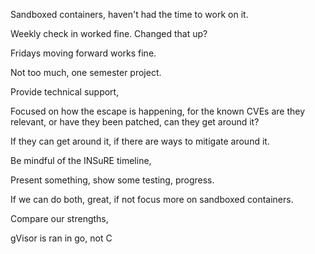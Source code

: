 

Sandboxed containers, haven't had the time to work on it.

Weekly check in worked fine. Changed that up?

Fridays moving forward works fine. 

Not too much, one semester project. 

Provide technical support, 

Focused on how the escape is happening, for the known CVEs are they relevant, or have they been patched, can they get around it?

If they can get around it, if there are ways to mitigate around it.

Be mindful of the INSuRE timeline,

Present something, show some testing, progress.

If we can do both, great, if not focus more on sandboxed containers.

Compare our strengths, 


gVisor is ran in go, not C

